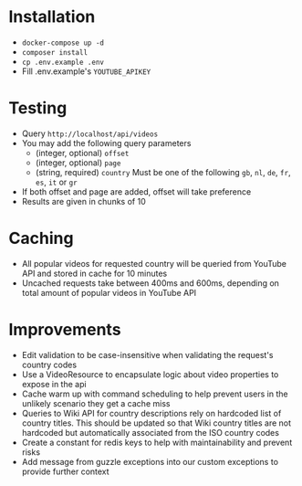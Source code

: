 # Installation
- `docker-compose up -d`
- `composer install`
- `cp .env.example .env`
- Fill .env.example's `YOUTUBE_APIKEY`

# Testing
- Query `http://localhost/api/videos`
- You may add the following query parameters
  - (integer, optional) `offset`
  - (integer, optional) `page`
  - (string, required) `country` Must be one of the following `gb`, `nl`, `de`, `fr`, `es`, `it` or `gr`
- If both offset and page are added, offset will take preference
- Results are given in chunks of 10

# Caching
- All popular videos for requested country will be queried from YouTube API and stored in cache for 10 minutes
- Uncached requests take between 400ms and 600ms, depending on total amount of popular videos in YouTube API


# Improvements
- Edit validation to be case-insensitive when validating the request's country codes
- Use a VideoResource to encapsulate logic about video properties to expose in the api
- Cache warm up with command scheduling to help prevent users in the unlikely scenario they get a cache miss
- Queries to Wiki API for country descriptions rely on hardcoded list of country titles. This should be updated so that Wiki country titles are not hardcoded but automatically associated from the ISO country codes
- Create a constant for redis keys to help with maintainability and prevent risks 
- Add message from guzzle exceptions into our custom exceptions to provide further context
